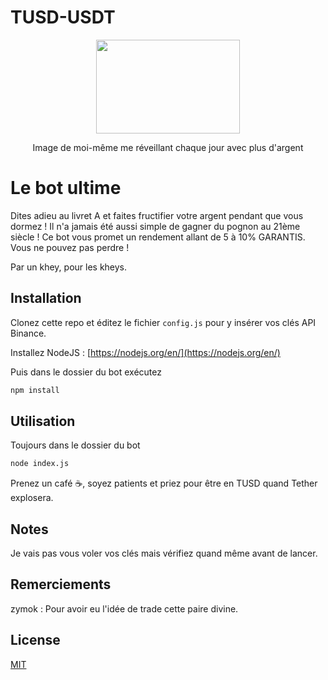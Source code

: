 # TUSD-USDT

<p align="center">
  <img width="230" height="150" src="http://image.noelshack.com/fichiers/2016/52/1483054124-risitas.jpg">
  <p align="center">Image de moi-même me réveillant chaque jour avec plus d'argent</p>
</p>

# Le bot ultime

Dites adieu au livret A et faites fructifier votre argent pendant que vous dormez ! Il n'a jamais été aussi simple de gagner du pognon au 21ème siècle !
Ce bot vous promet un rendement allant de 5 à 10% GARANTIS. Vous ne pouvez pas perdre !

Par un khey, pour les kheys. 

## Installation

Clonez cette repo et éditez le fichier `config.js` pour y insérer vos clés API Binance.

Installez NodeJS : [https://nodejs.org/en/](https://nodejs.org/en/)

Puis dans le dossier du bot exécutez
```bash
npm install
```

## Utilisation
Toujours dans le dossier du bot

```bash
node index.js
```

Prenez un café ☕, soyez patients et priez pour être en TUSD quand Tether explosera.

## Notes
Je vais pas vous voler vos clés mais vérifiez quand même avant de lancer.

## Remerciements
zymok : Pour avoir eu l'idée de trade cette paire divine.

## License
[MIT](https://choosealicense.com/licenses/mit/)
